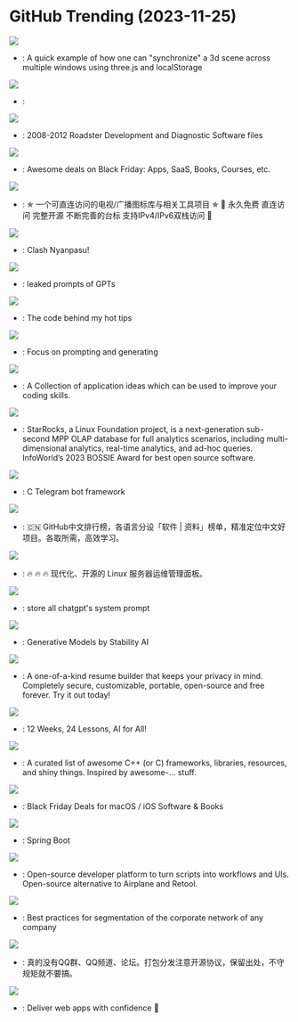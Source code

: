 # GitHub Trending (2023-11-25)

![](https://img.shields.io/badge/JavaScript-New%201-green?style=flat-square&logo=appveyor)
- [](https://github.comundefined): A quick example of how one can "synchronize" a 3d scene across multiple windows using three.js and localStorage

![](https://img.shields.io/badge/Python-New%2080-green?style=flat-square&logo=appveyor)
- [](https://github.comundefined): 

![](https://img.shields.io/badge/none-New%20172-green?style=flat-square&logo=appveyor)
- [](https://github.comundefined): 2008-2012 Roadster Development and Diagnostic Software files

![](https://img.shields.io/badge/none-New%20174-green?style=flat-square&logo=appveyor)
- [](https://github.comundefined): Awesome deals on Black Friday: Apps, SaaS, Books, Courses, etc.

![](https://img.shields.io/badge/JavaScript-New%20191-green?style=flat-square&logo=appveyor)
- [](https://github.comundefined): ✯ 一个可直连访问的电视/广播图标库与相关工具项目 ✯ 🔕 永久免费 直连访问 完整开源 不断完善的台标 支持IPv4/IPv6双栈访问 🔕

![](https://img.shields.io/badge/TypeScript-New%20939-green?style=flat-square&logo=appveyor)
- [](https://github.comundefined): Clash Nyanpasu!

![](https://img.shields.io/badge/none-New%20553-green?style=flat-square&logo=appveyor)
- [](https://github.comundefined): leaked prompts of GPTs

![](https://img.shields.io/badge/HTML-New%20162-green?style=flat-square&logo=appveyor)
- [](https://github.comundefined): The code behind my hot tips

![](https://img.shields.io/badge/Python-New%20168-green?style=flat-square&logo=appveyor)
- [](https://github.comundefined): Focus on prompting and generating

![](https://img.shields.io/badge/none-New%20235-green?style=flat-square&logo=appveyor)
- [](https://github.comundefined): A Collection of application ideas which can be used to improve your coding skills.

![](https://img.shields.io/badge/Java-New%20134-green?style=flat-square&logo=appveyor)
- [](https://github.comundefined): StarRocks, a Linux Foundation project, is a next-generation sub-second MPP OLAP database for full analytics scenarios, including multi-dimensional analytics, real-time analytics, and ad-hoc queries. InfoWorld’s 2023 BOSSIE Award for best open source software.

![](https://img.shields.io/badge/C-New%2028-green?style=flat-square&logo=appveyor)
- [](https://github.comundefined): C Telegram bot framework

![](https://img.shields.io/badge/Java-New%20341-green?style=flat-square&logo=appveyor)
- [](https://github.comundefined): 🇨🇳 GitHub中文排行榜，各语言分设「软件 | 资料」榜单，精准定位中文好项目。各取所需，高效学习。

![](https://img.shields.io/badge/Go-New%2054-green?style=flat-square&logo=appveyor)
- [](https://github.comundefined): 🔥 🔥 🔥 现代化、开源的 Linux 服务器运维管理面板。

![](https://img.shields.io/badge/Shell-New%2063-green?style=flat-square&logo=appveyor)
- [](https://github.comundefined): store all chatgpt's system prompt

![](https://img.shields.io/badge/Python-New%20897-green?style=flat-square&logo=appveyor)
- [](https://github.comundefined): Generative Models by Stability AI

![](https://img.shields.io/badge/TypeScript-New%20223-green?style=flat-square&logo=appveyor)
- [](https://github.comundefined): A one-of-a-kind resume builder that keeps your privacy in mind. Completely secure, customizable, portable, open-source and free forever. Try it out today!

![](https://img.shields.io/badge/Jupyter%20Notebook-New%20144-green?style=flat-square&logo=appveyor)
- [](https://github.comundefined): 12 Weeks, 24 Lessons, AI for All!

![](https://img.shields.io/badge/none-New%20139-green?style=flat-square&logo=appveyor)
- [](https://github.comundefined): A curated list of awesome C++ (or C) frameworks, libraries, resources, and shiny things. Inspired by awesome-... stuff.

![](https://img.shields.io/badge/Swift-New%2026-green?style=flat-square&logo=appveyor)
- [](https://github.comundefined): Black Friday Deals for macOS / iOS Software & Books

![](https://img.shields.io/badge/Java-New%2082-green?style=flat-square&logo=appveyor)
- [](https://github.comundefined): Spring Boot

![](https://img.shields.io/badge/JavaScript-New%20212-green?style=flat-square&logo=appveyor)
- [](https://github.comundefined): Open-source developer platform to turn scripts into workflows and UIs. Open-source alternative to Airplane and Retool.

![](https://img.shields.io/badge/none-New%2038-green?style=flat-square&logo=appveyor)
- [](https://github.comundefined): Best practices for segmentation of the corporate network of any company

![](https://img.shields.io/badge/Java-New%2075-green?style=flat-square&logo=appveyor)
- [](https://github.comundefined): 真的没有QQ群、QQ频道、论坛。打包分发注意开源协议，保留出处，不守规矩就不要搞。

![](https://img.shields.io/badge/TypeScript-New%20123-green?style=flat-square&logo=appveyor)
- [](https://github.comundefined): Deliver web apps with confidence 🚀

